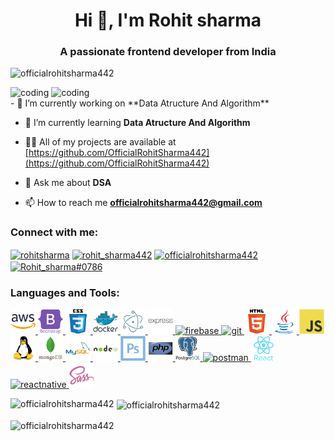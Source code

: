 <h1 align="center">Hi 👋, I'm Rohit sharma</h1>
<h3 align="center">A passionate frontend developer from India</h3>

<p align="left"> <img src="https://komarev.com/ghpvc/?username=officialrohitsharma442&label=Profile%20views&color=0e75b6&style=flat" alt="officialrohitsharma442" /> </p>
<div>
<img src="https://imgs.search.brave.com/cTWvsKv2Fc7C5UDE5anDrCErBLMupkD9BAQQL3XPTBM/rs:fit:800:600:1/g:ce/aHR0cHM6Ly9jZG4u/ZHJpYmJibGUuY29t/L3VzZXJzLzEwNTk1/ODMvc2NyZWVuc2hv/dHMvNDE3MTM2Ny9j/b2RpbmctZnJlYWsu/Z2lm.gif" alt="coding" width="300" height="200">
<img src="https://imgs.search.brave.com/gyin7aJgV2OTUHIR7AsgH1JdY0V1BK9bDbI3ok20bg0/rs:fit:1080:592:1/g:ce/aHR0cHM6Ly9kZXZl/bG9wZXJzLmdpcGh5/LmNvbS9icmFuY2gv/bWFzdGVyL3N0YXRp/Yy9hcGktYzk5ZTM1/M2Y3NjFkMzE4MzIy/Yzg1M2MwM2ViY2Yy/MWIuZ2lm.gif" alt="coding" width="400" height="350">
</div>
- 🔭 I’m currently working on **Data Atructure And Algorithm**

- 🌱 I’m currently learning **Data Atructure And Algorithm**

- 👨‍💻 All of my projects are available at [https://github.com/OfficialRohitSharma442](https://github.com/OfficialRohitSharma442)

- 💬 Ask me about **DSA**

- 📫 How to reach me **officialrohitsharma442@gmail.com**

<h3 align="left">Connect with me:</h3>
<p align="left">
<a href="https://linkedin.com/in/rohitsharma" target="blank"><img align="center" src="https://raw.githubusercontent.com/rahuldkjain/github-profile-readme-generator/master/src/images/icons/Social/linked-in-alt.svg" alt="rohitsharma" height="30" width="40" /></a>
<a href="https://www.leetcode.com/rohit_sharma442" target="blank"><img align="center" src="https://raw.githubusercontent.com/rahuldkjain/github-profile-readme-generator/master/src/images/icons/Social/leet-code.svg" alt="rohit_sharma442" height="30" width="40" /></a>
<a href="https://auth.geeksforgeeks.org/user/officialrohitsharma442" target="blank"><img align="center" src="https://raw.githubusercontent.com/rahuldkjain/github-profile-readme-generator/master/src/images/icons/Social/geeks-for-geeks.svg" alt="officialrohitsharma442" height="30" width="40" /></a>
<a href="https://discord.gg/Rohit_sharma#0786" target="blank"><img align="center" src="https://raw.githubusercontent.com/rahuldkjain/github-profile-readme-generator/master/src/images/icons/Social/discord.svg" alt="Rohit_sharma#0786" height="30" width="40" /></a>
</p>

<h3 align="left">Languages and Tools:</h3>
<p align="left"> <a href="https://aws.amazon.com" target="_blank" rel="noreferrer"> <img src="https://raw.githubusercontent.com/devicons/devicon/master/icons/amazonwebservices/amazonwebservices-original-wordmark.svg" alt="aws" width="40" height="40"/> </a> <a href="https://getbootstrap.com" target="_blank" rel="noreferrer"> <img src="https://raw.githubusercontent.com/devicons/devicon/master/icons/bootstrap/bootstrap-plain-wordmark.svg" alt="bootstrap" width="40" height="40"/> </a> <a href="https://www.w3schools.com/css/" target="_blank" rel="noreferrer"> <img src="https://raw.githubusercontent.com/devicons/devicon/master/icons/css3/css3-original-wordmark.svg" alt="css3" width="40" height="40"/> </a> <a href="https://www.docker.com/" target="_blank" rel="noreferrer"> <img src="https://raw.githubusercontent.com/devicons/devicon/master/icons/docker/docker-original-wordmark.svg" alt="docker" width="40" height="40"/> </a> <a href="https://www.electronjs.org" target="_blank" rel="noreferrer"> <img src="https://raw.githubusercontent.com/devicons/devicon/master/icons/electron/electron-original.svg" alt="electron" width="40" height="40"/> </a> <a href="https://expressjs.com" target="_blank" rel="noreferrer"> <img src="https://raw.githubusercontent.com/devicons/devicon/master/icons/express/express-original-wordmark.svg" alt="express" width="40" height="40"/> </a> <a href="https://firebase.google.com/" target="_blank" rel="noreferrer"> <img src="https://www.vectorlogo.zone/logos/firebase/firebase-icon.svg" alt="firebase" width="40" height="40"/> </a> <a href="https://git-scm.com/" target="_blank" rel="noreferrer"> <img src="https://www.vectorlogo.zone/logos/git-scm/git-scm-icon.svg" alt="git" width="40" height="40"/> </a> <a href="https://www.w3.org/html/" target="_blank" rel="noreferrer"> <img src="https://raw.githubusercontent.com/devicons/devicon/master/icons/html5/html5-original-wordmark.svg" alt="html5" width="40" height="40"/> </a> <a href="https://www.java.com" target="_blank" rel="noreferrer"> <img src="https://raw.githubusercontent.com/devicons/devicon/master/icons/java/java-original.svg" alt="java" width="40" height="40"/> </a> <a href="https://developer.mozilla.org/en-US/docs/Web/JavaScript" target="_blank" rel="noreferrer"> <img src="https://raw.githubusercontent.com/devicons/devicon/master/icons/javascript/javascript-original.svg" alt="javascript" width="40" height="40"/> </a> <a href="https://www.linux.org/" target="_blank" rel="noreferrer"> <img src="https://raw.githubusercontent.com/devicons/devicon/master/icons/linux/linux-original.svg" alt="linux" width="40" height="40"/> </a> <a href="https://www.mongodb.com/" target="_blank" rel="noreferrer"> <img src="https://raw.githubusercontent.com/devicons/devicon/master/icons/mongodb/mongodb-original-wordmark.svg" alt="mongodb" width="40" height="40"/> </a> <a href="https://www.mysql.com/" target="_blank" rel="noreferrer"> <img src="https://raw.githubusercontent.com/devicons/devicon/master/icons/mysql/mysql-original-wordmark.svg" alt="mysql" width="40" height="40"/> </a> <a href="https://nodejs.org" target="_blank" rel="noreferrer"> <img src="https://raw.githubusercontent.com/devicons/devicon/master/icons/nodejs/nodejs-original-wordmark.svg" alt="nodejs" width="40" height="40"/> </a> <a href="https://www.photoshop.com/en" target="_blank" rel="noreferrer"> <img src="https://raw.githubusercontent.com/devicons/devicon/master/icons/photoshop/photoshop-line.svg" alt="photoshop" width="40" height="40"/> </a> <a href="https://www.php.net" target="_blank" rel="noreferrer"> <img src="https://raw.githubusercontent.com/devicons/devicon/master/icons/php/php-original.svg" alt="php" width="40" height="40"/> </a> <a href="https://www.postgresql.org" target="_blank" rel="noreferrer"> <img src="https://raw.githubusercontent.com/devicons/devicon/master/icons/postgresql/postgresql-original-wordmark.svg" alt="postgresql" width="40" height="40"/> </a> <a href="https://postman.com" target="_blank" rel="noreferrer"> <img src="https://www.vectorlogo.zone/logos/getpostman/getpostman-icon.svg" alt="postman" width="40" height="40"/> </a> <a href="https://reactjs.org/" target="_blank" rel="noreferrer"> <img src="https://raw.githubusercontent.com/devicons/devicon/master/icons/react/react-original-wordmark.svg" alt="react" width="40" height="40"/> </a> <a href="https://reactnative.dev/" target="_blank" rel="noreferrer"> <img src="https://reactnative.dev/img/header_logo.svg" alt="reactnative" width="40" height="40"/> </a> <a href="https://sass-lang.com" target="_blank" rel="noreferrer"> <img src="https://raw.githubusercontent.com/devicons/devicon/master/icons/sass/sass-original.svg" alt="sass" width="40" height="40"/> </a> </p>

<p><img align="left" src="https://github-readme-stats.vercel.app/api/top-langs?username=officialrohitsharma442&show_icons=true&locale=en&layout=compact" alt="officialrohitsharma442" /></p>

<p>&nbsp;<img align="center" src="https://github-readme-stats.vercel.app/api?username=officialrohitsharma442&show_icons=true&locale=en" alt="officialrohitsharma442" /></p>

<p><img align="center" src="https://github-readme-streak-stats.herokuapp.com/?user=officialrohitsharma442&" alt="officialrohitsharma442" /></p>

